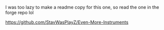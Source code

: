 I was too lazy to make a readme copy for this one, so read the one in the forge repo lol

https://github.com/StavWasPlayZ/Even-More-Instruments